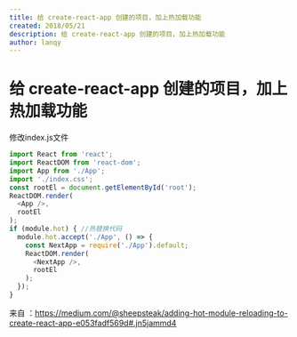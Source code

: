 ```yaml
---
title: 给 create-react-app 创建的项目，加上热加载功能
created: 2018/05/21
description: 给 create-react-app 创建的项目，加上热加载功能
author: lanqy
---
```

# 给 create-react-app 创建的项目，加上热加载功能

修改index.js文件

```js
import React from 'react';
import ReactDOM from 'react-dom';
import App from './App';
import './index.css';
const rootEl = document.getElementById('root');
ReactDOM.render(
  <App />,
  rootEl
);
if (module.hot) { //热替换代码
  module.hot.accept('./App', () => {
    const NextApp = require('./App').default;
    ReactDOM.render(
      <NextApp />,
      rootEl
    );
  }); 
}
```

来自 ：https://medium.com/@sheepsteak/adding-hot-module-reloading-to-create-react-app-e053fadf569d#.jn5jammd4
